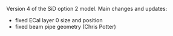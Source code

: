 Version 4 of the SiD option 2 model. Main changes and updates:

- fixed ECal layer 0 size and position
- fixed beam pipe geometry (Chris Potter)
